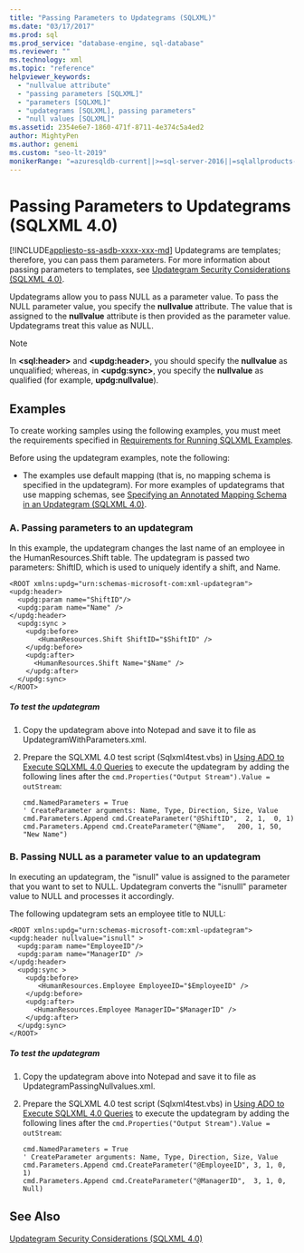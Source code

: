 ```yaml
---
title: "Passing Parameters to Updategrams (SQLXML)"
ms.date: "03/17/2017"
ms.prod: sql
ms.prod_service: "database-engine, sql-database"
ms.reviewer: ""
ms.technology: xml
ms.topic: "reference"
helpviewer_keywords: 
  - "nullvalue attribute"
  - "passing parameters [SQLXML]"
  - "parameters [SQLXML]"
  - "updategrams [SQLXML], passing parameters"
  - "null values [SQLXML]"
ms.assetid: 2354e6e7-1860-471f-8711-4e374c5a4ed2
author: MightyPen
ms.author: genemi
ms.custom: "seo-lt-2019"
monikerRange: "=azuresqldb-current||>=sql-server-2016||=sqlallproducts-allversions||>=sql-server-linux-2017||=azuresqldb-mi-current"
---
```

# Passing Parameters to Updategrams (SQLXML 4.0)
[!INCLUDE[appliesto-ss-asdb-xxxx-xxx-md](../../../includes/appliesto-ss-asdb-xxxx-xxx-md.md)]
  Updategrams are templates; therefore, you can pass them parameters. For more information about passing parameters to templates, see [Updategram Security Considerations &#40;SQLXML 4.0&#41;](../../../relational-databases/sqlxml-annotated-xsd-schemas-xpath-queries/security/updategram-security-considerations-sqlxml-4-0.md).  
  
 Updategrams allow you to pass NULL as a parameter value. To pass the NULL parameter value, you specify the **nullvalue** attribute. The value that is assigned to the **nullvalue** attribute is then provided as the parameter value. Updategrams treat this value as NULL.  
  
> [!NOTE]  
>  In **\<sql:header>** and **\<updg:header>**, you should specify the **nullvalue** as unqualified; whereas, in **\<updg:sync>**, you specify the **nullvalue** as qualified (for example, **updg:nullvalue**).  
  
## Examples  
 To create working samples using the following examples, you must meet the requirements specified in [Requirements for Running SQLXML Examples](../../../relational-databases/sqlxml/requirements-for-running-sqlxml-examples.md).  
  
 Before using the updategram examples, note the following:  
  
-   The examples use default mapping (that is, no mapping schema is specified in the updategram). For more examples of updategrams that use mapping schemas, see [Specifying an Annotated Mapping Schema in an Updategram &#40;SQLXML 4.0&#41;](../../../relational-databases/sqlxml-annotated-xsd-schemas-xpath-queries/updategrams/specifying-an-annotated-mapping-schema-in-an-updategram-sqlxml-4-0.md).  
  
### A. Passing parameters to an updategram  
 In this example, the updategram changes the last name of an employee in the HumanResources.Shift table. The updategram is passed two parameters: ShiftID, which is used to uniquely identify a shift, and Name.  
  
```  
<ROOT xmlns:updg="urn:schemas-microsoft-com:xml-updategram">  
<updg:header>  
  <updg:param name="ShiftID"/>  
  <updg:param name="Name" />  
</updg:header>  
  <updg:sync >  
    <updg:before>  
       <HumanResources.Shift ShiftID="$ShiftID" />  
    </updg:before>  
    <updg:after>  
      <HumanResources.Shift Name="$Name" />  
    </updg:after>  
  </updg:sync>  
</ROOT>  
```  
  
##### To test the updategram  
  
1.  Copy the updategram above into Notepad and save it to file as UpdategramWithParameters.xml.  
  
2.  Prepare the SQLXML 4.0 test script (Sqlxml4test.vbs) in [Using ADO to Execute SQLXML 4.0 Queries](../../../relational-databases/sqlxml/using-ado-to-execute-sqlxml-4-0-queries.md) to execute the updategram by adding the following lines after the `cmd.Properties("Output Stream").Value = outStream`:  

    ```  
    cmd.NamedParameters = True  
    ' CreateParameter arguments: Name, Type, Direction, Size, Value  
    cmd.Parameters.Append cmd.CreateParameter("@ShiftID",  2, 1,  0, 1)  
    cmd.Parameters.Append cmd.CreateParameter("@Name",   200, 1, 50, "New Name")  
    ```  
  
### B. Passing NULL as a parameter value to an updategram  
 In executing an updategram, the "isnull" value is assigned to the parameter that you want to set to NULL. Updategram converts the "isnulll" parameter value to NULL and processes it accordingly.  
  
 The following updategram sets an employee title to NULL:  
  
```  
<ROOT xmlns:updg="urn:schemas-microsoft-com:xml-updategram">  
<updg:header nullvalue="isnull" >  
  <updg:param name="EmployeeID"/>  
  <updg:param name="ManagerID" />  
</updg:header>  
  <updg:sync >  
    <updg:before>  
       <HumanResources.Employee EmployeeID="$EmployeeID" />  
    </updg:before>  
    <updg:after>  
      <HumanResources.Employee ManagerID="$ManagerID" />  
    </updg:after>  
  </updg:sync>  
</ROOT>  
```  
  
##### To test the updategram  
  
1.  Copy the updategram above into Notepad and save it to file as UpdategramPassingNullvalues.xml.  
  
2.  Prepare the SQLXML 4.0 test script (Sqlxml4test.vbs) in [Using ADO to Execute SQLXML 4.0 Queries](../../../relational-databases/sqlxml/using-ado-to-execute-sqlxml-4-0-queries.md) to execute the updategram by adding the following lines after the `cmd.Properties("Output Stream").Value = outStream`:  
  
    ```  
    cmd.NamedParameters = True  
    ' CreateParameter arguments: Name, Type, Direction, Size, Value   
    cmd.Parameters.Append cmd.CreateParameter("@EmployeeID", 3, 1, 0, 1)  
    cmd.Parameters.Append cmd.CreateParameter("@ManagerID",  3, 1, 0, Null)  
    ```  
  
## See Also  
 [Updategram Security Considerations &#40;SQLXML 4.0&#41;](../../../relational-databases/sqlxml-annotated-xsd-schemas-xpath-queries/security/updategram-security-considerations-sqlxml-4-0.md)  
  
  
